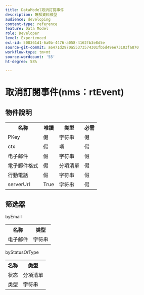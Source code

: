 ```yaml
---
title: DataModel取消訂閱事件
description: 瞭解資料模型
audience: developing
content-type: reference
feature: Data Model
role: Developer
level: Experienced
exl-id: 508361d1-6a0b-4476-a058-4162fb3e8d5e
source-git-commit: a6471d2970a55373574301fb5d49ee73103fa870
workflow-type: tm+mt
source-wordcount: '55'
ht-degree: 58%

---
```


# 取消訂閱事件(nms：rtEvent)

## 物件說明

<table>
               <tr>
                  <th>名称</th>
                  <th>唯讀</th>
                  <th>类型</th>
                  <th>必需</th>
               </tr>
               <tr>
                  <td>PKey</td>
                  <td>假</td>
                  <td>字符串</td>
                  <td>假</td>
               </tr>
               <tr>
                  <td>ctx</td>
                  <td>假</td>
                  <td>项</td>
                  <td>假</td>
               </tr>
               <tr>
                  <td>电子邮件</td>
                  <td>假</td>
                  <td>字符串</td>
                  <td>假</td>
               </tr>
               <tr>
                  <td>電子郵件格式</td>
                  <td>假</td>
                  <td>分項清單</td>
                  <td>假</td>
               </tr>
               <tr>
                  <td>行動電話</td>
                  <td>假</td>
                  <td>字符串</td>
                  <td>假</td>
               </tr>
               <tr>
                  <td>serverUrl</td>
                  <td>True</td>
                  <td>字符串</td>
                  <td>假</td>
               </tr>
            </table>

## 筛选器

byEmail

<table>
    <tr>
    <th>名称</th>
    <th>类型</th>
    </tr>
    <tr>
    <td>电子邮件</td>
    <td>字符串</td>
    </tr>
</table>

byStatusOrType

<table>
        <tr>
        <th>名称</th>
        <th>类型</th>
        </tr>
        <tr>
        <td>状态</td>
        <td>分項清單</td>
        </tr>
        <tr>
        <td>类型</td>
        <td>字符串</td>
        </tr>
    </table>
